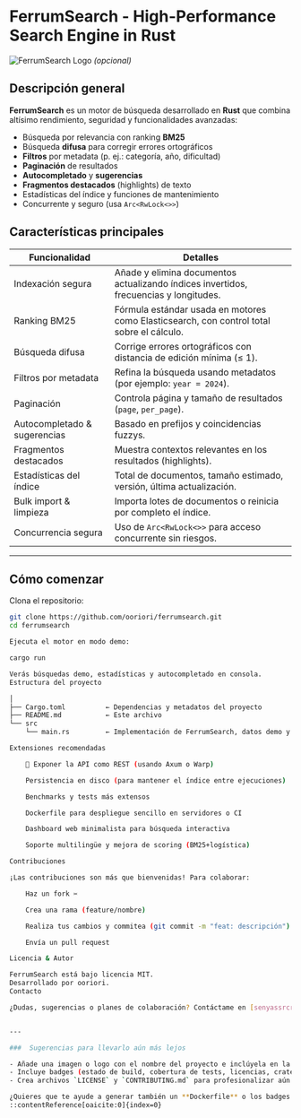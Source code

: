 # FerrumSearch - High-Performance Search Engine in Rust

![FerrumSearch Logo](assets/logo.png) *(opcional)*

##  Descripción general

**FerrumSearch** es un motor de búsqueda desarrollado en **Rust** que combina altísimo rendimiento, seguridad y funcionalidades avanzadas:

- Búsqueda por relevancia con ranking **BM25**
- Búsqueda **difusa** para corregir errores ortográficos
- **Filtros** por metadata (p. ej.: categoría, año, dificultad)
- **Paginación** de resultados
- **Autocompletado** y **sugerencias**
- **Fragmentos destacados** (highlights) de texto
- Estadísticas del índice y funciones de mantenimiento
- Concurrente y seguro (usa `Arc<RwLock<>>`)

 

##  Características principales

| Funcionalidad               | Detalles |
|-----------------------------|----------|
| Indexación segura           | Añade y elimina documentos actualizando índices invertidos, frecuencias y longitudes. |
| Ranking BM25                | Fórmula estándar usada en motores como Elasticsearch, con control total sobre el cálculo. |
| Búsqueda difusa             | Corrige errores ortográficos con distancia de edición mínima (≤ 1). |
| Filtros por metadata        | Refina la búsqueda usando metadatos (por ejemplo: `year = 2024`). |
| Paginación                  | Controla página y tamaño de resultados (`page`, `per_page`). |
| Autocompletado & sugerencias | Basado en prefijos y coincidencias fuzzys. |
| Fragmentos destacados       | Muestra contextos relevantes en los resultados (highlights). |
| Estadísticas del índice     | Total de documentos, tamaño estimado, versión, última actualización. |
| Bulk import & limpieza      | Importa lotes de documentos o reinicia por completo el índice. |
| Concurrencia segura         | Uso de `Arc<RwLock<>>` para acceso concurrente sin riesgos. |

---

##  Cómo comenzar

Clona el repositorio:
```bash
git clone https://github.com/ooriori/ferrumsearch.git
cd ferrumsearch

Ejecuta el motor en modo demo:

cargo run

Verás búsquedas demo, estadísticas y autocompletado en consola.
Estructura del proyecto

│
├── Cargo.toml          ← Dependencias y metadatos del proyecto
├── README.md           ← Este archivo
└── src
    └── main.rs         ← Implementación de FerrumSearch, datos demo y tests

Extensiones recomendadas

    🚀 Exponer la API como REST (usando Axum o Warp)

    Persistencia en disco (para mantener el índice entre ejecuciones)

    Benchmarks y tests más extensos

    Dockerfile para despliegue sencillo en servidores o CI

    Dashboard web minimalista para búsqueda interactiva

    Soporte multilingüe y mejora de scoring (BM25+logística)

Contribuciones

¡Las contribuciones son más que bienvenidas! Para colaborar:

    Haz un fork ✂

    Crea una rama (feature/nombre)

    Realiza tus cambios y commitea (git commit -m "feat: descripción")

    Envía un pull request

Licencia & Autor

FerrumSearch está bajo licencia MIT.
Desarrollado por ooriori.
Contacto

¿Dudas, sugerencias o planes de colaboración? Contáctame en [senyassrcruzr@gmail.com].


---

###  Sugerencias para llevarlo aún más lejos

- Añade una imagen o logo con el nombre del proyecto e inclúyela en la sección principal.
- Incluye badges (estado de build, cobertura de tests, licencias, crates.io si lo publicas).
- Crea archivos `LICENSE` y `CONTRIBUTING.md` para profesionalizar aún más el repositorio.

¿Quieres que te ayude a generar también un **Dockerfile** o los badges para integrarlos directamente en el README?
::contentReference[oaicite:0]{index=0}

